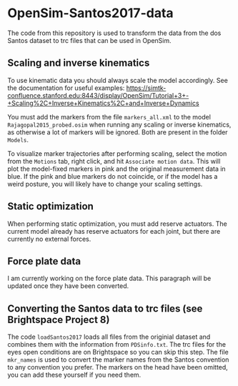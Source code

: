 # OpenSim-Santos2017-data
The code from this repository is used to transform the data from the dos Santos dataset to trc files that can be used in OpenSim.

## Scaling and inverse kinematics
To use kinematic data you should always scale the model accordingly. See the documentation for useful examples:
https://simtk-confluence.stanford.edu:8443/display/OpenSim/Tutorial+3+-+Scaling%2C+Inverse+Kinematics%2C+and+Inverse+Dynamics

You must add the markers from the file `markers_all.xml` to the model `Rajagopal2015_probed.osim` when running any scaling or inverse kinematics, as otherwise a lot of markers will be ignored. Both are present in the folder `Models`.

To visualize marker trajectories after performing scaling, select the motion from the `Motions` tab, right click, and hit `Associate motion data`. This will plot the model-fixed markers in pink and the original measurement data in blue. If the pink and blue markers do not coincide, or if the model has a weird posture, you will likely have to change your scaling settings.

## Static optimization
When performing static optimization, you must add reserve actuators. The current model already has reserve actuators for each joint, but there are currently no external forces.

## Force plate data
I am currently working on the force plate data. This paragraph will be updated once they have been converted.

## Converting the Santos data to trc files (see Brightspace Project 8)
The code `loadSantos2017` loads all files from the originial dataset and combines them with the information from `PDSinfo.txt`. The trc files for the eyes open conditions are on Brightspace so you can skip this step. The file `mkr_names` is used to convert the marker names from the Santos convention to any convention you prefer. The markers on the head have been omitted, you can add these yourself if you need them.
